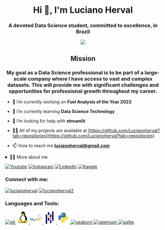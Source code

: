 <h1 align="center">Hi 👋, I'm Luciano Herval</h1>
<h3 align="center">A devoted Data Science student, committed to excellence, in Brazil</h3>

<p align="center" height="150">
  <img src="https://media4.giphy.com/media/v1.Y2lkPTc5MGI3NjExbXdudDdwYm9ybXVjcWJnOHZxNzM4aWxtMDh4dWIxb2d3ODc5bWExeCZlcD12MV9pbnRlcm5hbF9naWZfYnlfaWQmY3Q9Zw/gi84IkFRzwube/giphy.webp"></p>

<p><h2 align="center">Mission</h2></p>
<h3 align="center">My goal as a Data Science professional is to be part of a large-scale company where I have access to vast and complex datasets. This will provide me with significant challenges and opportunities for professional growth throughout my career.</h3>

- 🔭 I’m currently working on **Fuel Analysis of the Year 2023**

- 🌱 I’m currently learning **Data Science Technology**

- 🤝 I’m looking for help with **streamlit**

- 👨‍💻 All of my projects are available at [https://github.com/Lucianoherval?tab=repositories](https://github.com/Lucianoherval?tab=repositories)

- 📫 How to reach me **lucianoherval@gmail.com**

  <!-- Dropdown -->
<details>
  <summary>👨‍💻 More about me</summary>

  - 💬 Currently residing in Brazil at the age of 35, I bring with me a wealth of experience in SQL, Python, Data Analysis, Data Visualization, and Machine Learning. Furthermore, I've been a content creator on YouTube since 2017. This endeavor has honed important skills such as creativity, communication, marketing, analytical ability, community management, and social media engagement

  - ⚡ I enjoy reading, whether it's a good book, manga, or comics, along with watching movies and playing games! I believe our personal interests enrich our perception of things and aid in problem-solving. \o/
</details>

  <!-- Links -->
[![Youtube](https://img.shields.io/badge/YouTube-FF0000?style=for-the-badge&logo=youtube&logoColor=white)](https://www.youtube.com/)
[![Instagram](https://img.shields.io/badge/Instagram-E4405F?style=for-the-badge&logo=instagram&logoColor=white)](https://www.instagram.com/)
[![LinkedIn](https://img.shields.io/badge/LinkedIn-0077B5?style=for-the-badge&logo=linkedin&logoColor=white)](https://www.linkedin.com/)
[![Kaggle](https://img.shields.io/badge/Kaggle-20BEFF?style=for-the-badge&logo=Kaggle&logoColor=white)](https://www.kaggle.com/)

<h3 align="left">Connect with me:</h3>
<p align="left">
<a href="https://dev.to/lucianoherval" target="blank"><img align="center" src="https://raw.githubusercontent.com/rahuldkjain/github-profile-readme-generator/master/src/images/icons/Social/devto.svg" alt="lucianoherval" height="30" width="40" /></a>
<a href="https://twitter.com/lucianoherval2" target="blank"><img align="center" src="https://raw.githubusercontent.com/rahuldkjain/github-profile-readme-generator/master/src/images/icons/Social/twitter.svg" alt="lucianoherval2" height="30" width="40" /></a>
</p>

<h3 align="left">Languages and Tools:</h3>
<p align="left">
  <a href="https://git-scm.com/" target="_blank" rel="noreferrer"> <img src="https://www.vectorlogo.zone/logos/git-scm/git-scm-icon.svg" alt="git" width="40" height="40"/> </a>
  <a href="https://www.linux.org/" target="_blank" rel="noreferrer"> <img src="https://raw.githubusercontent.com/devicons/devicon/master/icons/linux/linux-original.svg" alt="linux" width="40" height="40"/> </a>
  <a href="https://www.mysql.com/" target="_blank" rel="noreferrer"> <img src="https://raw.githubusercontent.com/devicons/devicon/master/icons/mysql/mysql-original-wordmark.svg" alt="mysql" width="40" height="40"/> </a>
  <a href="https://pandas.pydata.org/" target="_blank" rel="noreferrer"> <img src="https://raw.githubusercontent.com/devicons/devicon/2ae2a900d2f041da66e950e4d48052658d850630/icons/pandas/pandas-original.svg" alt="pandas" width="40" height="40"/> </a>
  <a href="https://www.python.org" target="_blank" rel="noreferrer"> <img src="https://raw.githubusercontent.com/devicons/devicon/master/icons/python/python-original.svg" alt="python" width="40" height="40"/> </a>
  <a href="https://seaborn.pydata.org/" target="_blank" rel="noreferrer"> <img src="https://seaborn.pydata.org/_images/logo-mark-lightbg.svg" alt="seaborn" width="40" height="40"/> </a>
  <a href="https://www.selenium.dev" target="_blank" rel="noreferrer"> <img src="https://raw.githubusercontent.com/detain/svg-logos/780f25886640cef088af994181646db2f6b1a3f8/svg/selenium-logo.svg" alt="selenium" width="40" height="40"/> </a>
  <a href="https://www.sqlite.org/" target="_blank" rel="noreferrer"> <img src="https://www.vectorlogo.zone/logos/sqlite/sqlite-icon.svg" alt="sqlite" width="40" height="40"/> </a>
</p>
